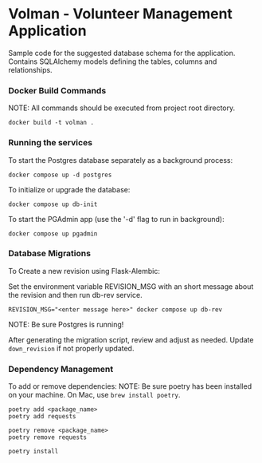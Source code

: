 
# Volman - Volunteer Management Application

Sample code for the suggested database schema for the application.  Contains SQLAlchemy models defining the tables, columns and relationships.


### Docker Build Commands
NOTE: All commands should be executed from project root directory.

    docker build -t volman .

### Running the services
To start the Postgres database separately as a background process:

    docker compose up -d postgres

To initialize or upgrade the database:

    docker compose up db-init

To start the PGAdmin app (use the '-d' flag to run in background):

    docker compose up pgadmin 

### Database Migrations
To Create a new revision using Flask-Alembic:

Set the environment variable REVISION_MSG with an short message about the revision and then run db-rev service.

    REVISION_MSG="<enter message here>" docker compose up db-rev 

NOTE: Be sure Postgres is running!

After generating the migration script, review and adjust as needed.  Update `down_revision` if not properly updated.

### Dependency Management

To add or remove dependencies:
    NOTE: Be sure poetry has been installed on your machine.  On Mac, use `brew install poetry`.

    poetry add <package_name>
    poetry add requests

    poetry remove <package_name>
    poetry remove requests

    poetry install
